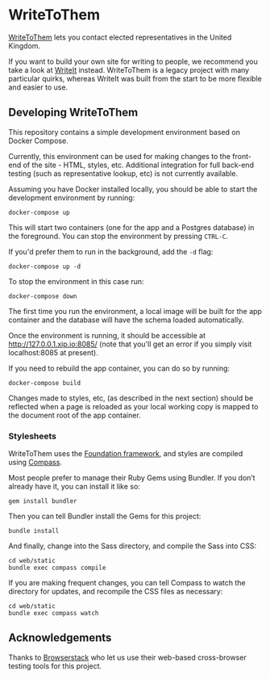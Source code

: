# WriteToThem

[WriteToThem](https://www.writetothem.com/) lets you contact elected
representatives in the United Kingdom.

If you want to build your own site for writing to people, we recommend you take
a look at [WriteIt](https://github.com/ciudadanointeligente/write-it) instead.
WriteToThem is a legacy project with many particular quirks, whereas WriteIt was
built from the start to be more flexible and easier to use.

## Developing WriteToThem

This repository contains a simple development environment based on Docker Compose.

Currently, this environment can be used for making changes to the front-end of the
site - HTML, styles, etc. Additional integration for full back-end testing (such as
representative lookup, etc) is not currently available.

Assuming you have Docker installed locally, you should be able to start the 
development environment by running:

    docker-compose up

This will start two containers (one for the app and a Postgres database) in the
foreground. You can stop the environment by pressing `CTRL-C`.

If you'd prefer them to run in the background, add the `-d` flag:

    docker-compose up -d

To stop the environment in this case run:

    docker-compose down

The first time you run the environment, a local image will be built for the app
container and the database will have the schema loaded automatically.

Once the environment is running, it should be accessible at http://127.0.0.1.xip.io:8085/
(note that you'll get an error if you simply visit localhost:8085 at present).

If you need to rebuild the app container, you can do so by running:

    docker-compose build

Changes made to styles, etc, (as described in the next section) should be
reflected when a page is reloaded as your local working copy is mapped to
the document root of the app container.

### Stylesheets

WriteToThem uses the [Foundation framework](http://foundation.zurb.com/),
and styles are compiled using [Compass](http://compass-style.org/).

Most people prefer to manage their Ruby Gems using Bundler. If you don’t
already have it, you can install it like so:

    gem install bundler

Then you can tell Bundler install the Gems for this project:

    bundle install

And finally, change into the Sass directory, and compile the Sass into CSS:

    cd web/static
    bundle exec compass compile

If you are making frequent changes, you can tell Compass to watch the
directory for updates, and recompile the CSS files as necessary:

    cd web/static
    bundle exec compass watch

## Acknowledgements

Thanks to [Browserstack](https://www.browserstack.com/) who let us use their
web-based cross-browser testing tools for this project.
